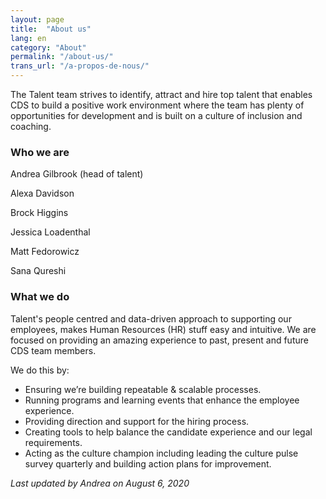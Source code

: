 ```yaml
---
layout: page
title:  "About us"
lang: en
category: "About"
permalink: "/about-us/"
trans_url: "/a-propos-de-nous/"
---
```

The Talent team strives to identify, attract and hire top talent that enables CDS to build a positive work environment where the team has plenty of opportunities for development and is built on a culture of inclusion and coaching.

### Who we are

Andrea Gilbrook (head of talent)

Alexa Davidson  

Brock Higgins 

Jessica Loadenthal 

Matt Fedorowicz

Sana Qureshi


### What we do

Talent's people centred and data-driven approach to supporting our employees, makes Human Resources (HR) stuff easy and intuitive. We are focused on providing an amazing experience to past, present and future CDS team members.

We do this by:

- Ensuring we’re building repeatable & scalable processes.
- Running programs and learning events that enhance the employee experience.
- Providing direction and support for the hiring process.
- Creating tools to help balance the candidate experience and our legal requirements.
- Acting as the culture champion including leading the culture pulse survey quarterly and building action plans for improvement.


 *Last updated by Andrea on August 6, 2020*
